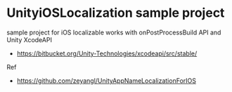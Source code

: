 # UnityiOSLocalization sample project

sample project for iOS localizable works with onPostProcessBuild API and Unity XcodeAPI

- https://bitbucket.org/Unity-Technologies/xcodeapi/src/stable/

Ref
- https://github.com/zeyangl/UnityAppNameLocalizationForIOS         




